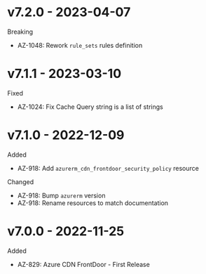 # v7.2.0 - 2023-04-07

Breaking
  * AZ-1048: Rework `rule_sets` rules definition

# v7.1.1 - 2023-03-10

Fixed
  * AZ-1024: Fix Cache Query string is a list of strings

# v7.1.0 - 2022-12-09

Added
  * AZ-918: Add `azurerm_cdn_frontdoor_security_policy` resource

Changed
  * AZ-918: Bump `azurerm` version
  * AZ-918: Rename resources to match documentation

# v7.0.0 - 2022-11-25

Added
  * AZ-829: Azure CDN FrontDoor - First Release
